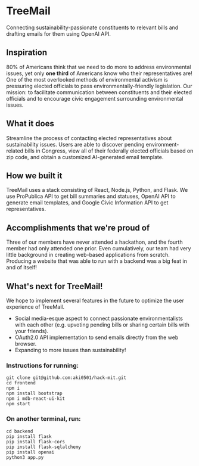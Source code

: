 # TreeMail
Connecting sustainability-passionate constituents to relevant bills and drafting emails for them using OpenAI API.

## Inspiration
80% of Americans think that we need to do more to address environmental issues, yet only **one third** 
of Americans know who their representatives are! One of the most overlooked methods of environmental activism is pressuring elected officials to pass environmentally-friendly legislation. Our mission: to facilitate communication between constituents and their elected officials and to encourage civic engagement surrounding environmental issues.

## What it does
Streamline the process of contacting elected representatives about sustainability issues. Users are able to discover pending environment-related bills in Congress, view all of their federally elected officials based on zip code, and obtain a customized AI-generated email template.

## How we built it
TreeMail uses a stack consisting of React, Node.js, Python, and Flask. We use ProPublica API to get bill summaries and statuses, OpenAI API to generate email templates, and Google Civic Information API to get representatives.

## Accomplishments that we're proud of
Three of our members have never attended a hackathon, and the fourth member had only attended one prior. Even cumulatively, our team had very little background in creating web-based applications from scratch. Producing a website that was able to run with a backend was a big feat in and of itself!

## What's next for TreeMail!
We hope to implement several features in the future to optimize the user experience of TreeMail. 
 - Social media-esque aspect to connect passionate environmentalists with each other (e.g. upvoting pending bills or sharing certain bills with your friends).
 - OAuth2.0 API implementation to send emails directly from the web browser.
 - Expanding to more issues than sustainability!


### Instructions for running:
```
git clone git@github.com:aki0501/hack-mit.git
cd frontend
npm i
npm install bootstrap
npm i mdb-react-ui-kit
npm start

```

### On another terminal, run:
```
cd backend
pip install flask
pip install flask-cors
pip install flask-sqlalchemy
pip install openai
python3 app.py
```


